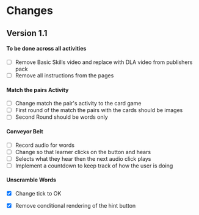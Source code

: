 # Changes

## Version 1.1
#### To be done across all activities
-[ ] Remove Basic Skills video and replace with DLA video from publishers pack
-[ ] Remove all instructions from the pages

#### Match the pairs Activity
-[ ] Change match the pair's activity to the card game
-[ ] First round of the match the pairs with the cards should be images
-[ ] Second Round should be words only

#### Conveyor Belt
-[ ] Record audio for words 
-[ ] Change so that learner clicks on the button and hears 
-[ ] Selects what they hear then the next audio click plays
-[ ] Implement a countdown to keep track of how the user is doing

#### Unscramble Words
- [x] Change tick to OK 
- [x] Remove conditional rendering of the hint button

